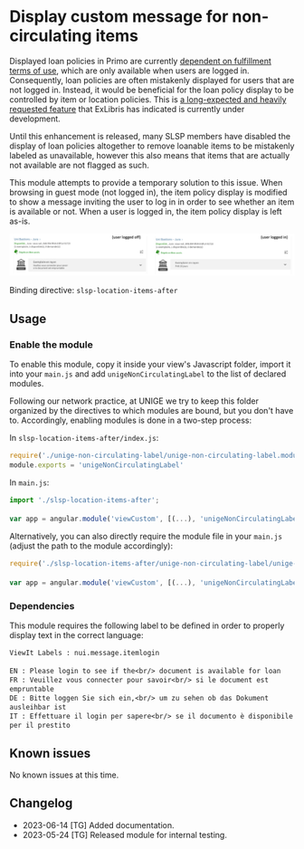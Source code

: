 # Display custom message for non-circulating items

Displayed loan policies in Primo are currently 
[dependent on fulfillment terms of use](https://knowledge.exlibrisgroup.com/Alma/Knowledge_Articles/Loanable%22_Policy_information_in_Primo_GetIt_tab_-_how_is_it_calculated%3F),
which are only available when users are logged in.
Consequently, loan policies are often mistakenly displayed for users that are not logged in. Instead, it would be beneficial for the loan
policy display to be controlled by item or location policies. 
This is [a long-expected and heavily requested feature](https://ideas.exlibrisgroup.com/forums/308176-primo/suggestions/36317461-display-item-policy-in-item-record)
that ExLibris has indicated is currently under development.

Until this enhancement is released, many SLSP members have disabled the display of loan policies altogether to remove loanable items to be
mistakenly labeled as unavailable, however this also means that items that are actually not available are not flagged as such.

This module attempts to provide a temporary solution to this issue. When browsing in guest mode (not logged in), the item policy display is modified to show a message
inviting the user to log in in order to see whether an item is available or not. When a user is logged in, the item policy display is left as-is.

![Screenshot of the Primo catalogue showing a different message next to an item depending whether the user is logged in or not.](unige-non-circulating-label-display.png)

Binding directive: `slsp-location-items-after`

## Usage

### Enable the module

To enable this module, copy it inside your view's Javascript folder, import it into your `main.js` and add `unigeNonCirculatingLabel` to the list of 
declared modules.

Following our network practice, at UNIGE we try to keep this folder organized by the directives to which modules are bound, but you don't have to.
Accordingly, enabling modules is done in a two-step process:

In `slsp-location-items-after/index.js`:

```JavaScript
require('./unige-non-circulating-label/unige-non-circulating-label.module.js')
module.exports = 'unigeNonCirculatingLabel'

```

In `main.js`:

```JavaScript
import './slsp-location-items-after';

var app = angular.module('viewCustom', [(...), 'unigeNonCirculatingLabel']);

```

Alternatively, you can also directly require the module file in your `main.js` (adjust the path to the module accordingly):

```JavaScript
require('./slsp-location-items-after/unige-non-circulating-label/unige-non-circulating-label.module.js')

var app = angular.module('viewCustom', [(...), 'unigeNonCirculatingLabel']);

```

### Dependencies

This module requires the following label to be defined in order to properly display text in the correct language:

```
ViewIt Labels : nui.message.itemlogin

EN : Please login to see if the<br/> document is available for loan
FR : Veuillez vous connecter pour savoir<br/> si le document est empruntable
DE : Bitte loggen Sie sich ein,<br/> um zu sehen ob das Dokument ausleihbar ist
IT : Effettuare il login per sapere<br/> se il documento è disponibile per il prestito

```

## Known issues

No known issues at this time.

## Changelog

* 2023-06-14 [TG] Added documentation.
* 2023-05-24 [TG] Released module for internal testing.
